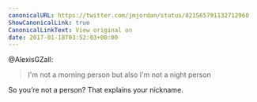 ```yaml
---
canonicalURL: https://twitter.com/jmjordan/status/821565791132712960
ShowCanonicalLink: true
CanonicalLinkText: View original on
date: 2017-01-18T03:52:03+00:00
---
```

@AlexisGZall:

> I'm not a morning person but also I'm not a night person

So you’re not a person? That explains your nickname.